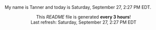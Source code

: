 My name is Tanner and today is Saturday, September 27, 2:27 PM EDT.

<p align="center">This <i>README</i> file is generated <b>every 3 hours</b>!</br>Last refresh: Saturday, September 27, 2:27 PM EDT<br /></p>
